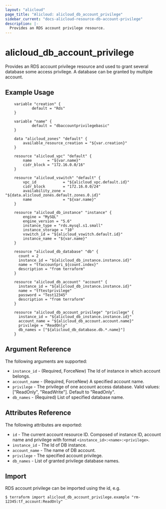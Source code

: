 ```yaml
---
layout: "alicloud"
page_title: "Alicloud: alicloud_db_account_privilege"
sidebar_current: "docs-alicloud-resource-db-account-privilege"
description: |-
  Provides an RDS account privilege resource.
---
```


# alicloud\_db\_account\_privilege

Provides an RDS account privilege resource and used to grant several database some access privilege. A database can be granted by multiple account.

## Example Usage

```
    variable "creation" {
    		default = "Rds"
    }
    
    variable "name" {
    		default = "dbaccountprivilegebasic"
    }

    data "alicloud_zones" "default" {
        available_resource_creation = "${var.creation}"
    }

    resource "alicloud_vpc" "default" {
        name       = "${var.name}"
        cidr_block = "172.16.0.0/16"
    }   

    resource "alicloud_vswitch" "default" {
        vpc_id            = "${alicloud_vpc.default.id}"
        cidr_block        = "172.16.0.0/24"
        availability_zone = "${data.alicloud_zones.default.zones.0.id}"
        name              = "${var.name}"
    }
   
	resource "alicloud_db_instance" "instance" {
		engine = "MySQL"
		engine_version = "5.6"
		instance_type = "rds.mysql.s1.small"
		instance_storage = "10"
		vswitch_id = "${alicloud_vswitch.default.id}"
		instance_name = "${var.name}"
	}

	resource "alicloud_db_database" "db" {
	  count = 2
	  instance_id = "${alicloud_db_instance.instance.id}"
	  name = "tfaccountpri_${count.index}"
	  description = "from terraform"
	}

	resource "alicloud_db_account" "account" {
	  instance_id = "${alicloud_db_instance.instance.id}"
	  name = "tftestprivilege"
	  password = "Test12345"
	  description = "from terraform"
	}

	resource "alicloud_db_account_privilege" "privilege" {
	  instance_id = "${alicloud_db_instance.instance.id}"
	  account_name = "${alicloud_db_account.account.name}"
	  privilege = "ReadOnly"
	  db_names = ["${alicloud_db_database.db.*.name}"]
	}
```

## Argument Reference

The following arguments are supported:

* `instance_id` - (Required, ForceNew) The Id of instance in which account belongs.
* `account_name` - (Required, ForceNew) A specified account name.
* `privilege` - The privilege of one account access database. Valid values: ["ReadOnly", "ReadWrite"]. Default to "ReadOnly".
* `db_names` - (Required) List of specified database name.

## Attributes Reference

The following attributes are exported:

* `id` - The current account resource ID. Composed of instance ID, account name and privilege with format `<instance_id>:<name>:<privilege>`.
* `instance_id` - The Id of DB instance.
* `account_name` - The name of DB account.
* `privilege` - The specified account privilege.
* `db_names` - List of granted privilege database names.

## Import

RDS account privilege can be imported using the id, e.g.

```
$ terraform import alicloud_db_account_privilege.example "rm-12345:tf_account:ReadOnly"
```